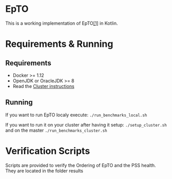 # EpTO

This is a working implementation of EpTO[[1]](http://dl.acm.org/citation.cfm?id=2814804) in Kotlin.

# Requirements & Running

## Requirements
* Docker >= 1.12
* OpenJDK or OracleJDK >= 8
* Read the [Cluster instructions](https://github.com/jocelynthode/epto-neem/blob/master/cluster_instructions.md)

## Running
If you want to run EpTO localy execute: `./run_benchmarks_local.sh`

If you want to run it on your cluster after having it setup: `./setup_cluster.sh` and on the master `./run_benchmarks_cluster.sh`

# Verification Scripts

Scripts are provided to verify the Ordering of EpTO and the PSS health. They are located in the folder results
